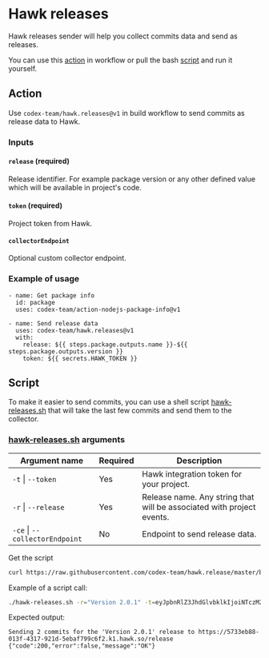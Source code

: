 # Hawk releases

Hawk releases sender will help you collect commits data and send as releases.

You can use this [action](#action) in workflow or pull the bash [script](#script) and run it yourself.

## Action

Use `codex-team/hawk.releases@v1` in build workflow to send commits as release data to Hawk.

### Inputs

#### `release` (required)

Release identifier. For example package version or any other defined value which will be available in project's code.

#### `token` (required)

Project token from Hawk.

#### `collectorEndpoint`

Optional custom collector endpoint.

### Example of usage

```
- name: Get package info
  id: package
  uses: codex-team/action-nodejs-package-info@v1

- name: Send release data
  uses: codex-team/hawk.releases@v1
  with:
    release: ${{ steps.package.outputs.name }}-${{ steps.package.outputs.version }}
    token: ${{ secrets.HAWK_TOKEN }}
```

## Script

To make it easier to send commits, you can use a shell script [hawk-releases.sh](bin/hawk-releases.sh)
that will take the last few commits and send them to the collector.

### [hawk-releases.sh](bin/hawk-releases.sh) arguments

| Argument name | Required | Description |
| -- | -- | -- |
| `-t` \| `--token` | Yes | Hawk integration token for your project. |
| `-r` \| `--release` | Yes | Release name. Any string that will be associated with project events. |
| `-ce` \| `--collectorEndpoint` | No | Endpoint to send release data. |

Get the script

```bash
curl https://raw.githubusercontent.com/codex-team/hawk.release/master/bin/hawk-releases.sh -O
```

Example of a script call:

```bash
./hawk-releases.sh -r="Version 2.0.1" -t=eyJpbnRlZ3JhdGlvbklkIjoiNTczM2ViODgtMDEzZi00MzE3LTkyMWQtNWViYWY3OTljNmYyIiwic2VjcmV0IjoiZmE3OGI2NjMtMTg5OS00NzUzLTgwOTktODlhYTdmMjA4MjJjIn0= 
```

Expected output:

```
Sending 2 commits for the 'Version 2.0.1' release to https://5733eb88-013f-4317-921d-5ebaf799c6f2.k1.hawk.so/release
{"code":200,"error":false,"message":"OK"}
```

